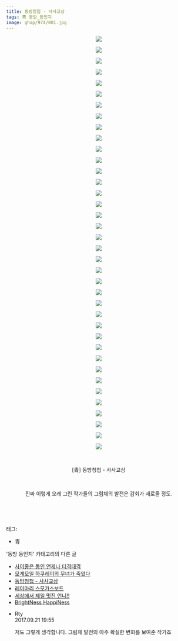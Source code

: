 ```yaml
---
title: 동방청첩 - 사사교상
tags: 青 동방_동인지
image: ghap/974/001.jpg
---
```

<div class="article">
<p style="text-align: center; clear: none; float: none;"><img src="{{ site.nasurl }}/ghap/974/001.jpg"/></p>
<p style="text-align: center; clear: none; float: none;"><img src="{{ site.nasurl }}/ghap/974/002.jpg"/></p>
<p style="text-align: center; clear: none; float: none;"><img src="{{ site.nasurl }}/ghap/974/003.jpg"/></p>
<p style="text-align: center; clear: none; float: none;"><img src="{{ site.nasurl }}/ghap/974/004.jpg"/></p>
<p style="text-align: center; clear: none; float: none;"><img src="{{ site.nasurl }}/ghap/974/005.jpg"/></p>
<p style="text-align: center; clear: none; float: none;"><img src="{{ site.nasurl }}/ghap/974/006.jpg"/></p>
<p style="text-align: center; clear: none; float: none;"><img src="{{ site.nasurl }}/ghap/974/007.jpg"/></p>
<p style="text-align: center; clear: none; float: none;"><img src="{{ site.nasurl }}/ghap/974/008.jpg"/></p>
<p style="text-align: center; clear: none; float: none;"><img src="{{ site.nasurl }}/ghap/974/009.jpg"/></p>
<p style="text-align: center; clear: none; float: none;"><img src="{{ site.nasurl }}/ghap/974/010.jpg"/></p>
<p style="text-align: center; clear: none; float: none;"><img src="{{ site.nasurl }}/ghap/974/011.jpg"/></p>
<p style="text-align: center; clear: none; float: none;"><img src="{{ site.nasurl }}/ghap/974/012.jpg"/></p>
<p style="text-align: center; clear: none; float: none;"><img src="{{ site.nasurl }}/ghap/974/013.jpg"/></p>
<p style="text-align: center; clear: none; float: none;"><img src="{{ site.nasurl }}/ghap/974/014.jpg"/></p>
<p style="text-align: center; clear: none; float: none;"><img src="{{ site.nasurl }}/ghap/974/015.jpg"/></p>
<p style="text-align: center; clear: none; float: none;"><img src="{{ site.nasurl }}/ghap/974/016.jpg"/></p>
<p style="text-align: center; clear: none; float: none;"><img src="{{ site.nasurl }}/ghap/974/017.jpg"/></p>
<p style="text-align: center; clear: none; float: none;"><img src="{{ site.nasurl }}/ghap/974/018.jpg"/></p>
<p style="text-align: center; clear: none; float: none;"><img src="{{ site.nasurl }}/ghap/974/019.jpg"/></p>
<p style="text-align: center; clear: none; float: none;"><img src="{{ site.nasurl }}/ghap/974/020.jpg"/></p>
<p style="text-align: center; clear: none; float: none;"><img src="{{ site.nasurl }}/ghap/974/021.jpg"/></p>
<p style="text-align: center; clear: none; float: none;"><img src="{{ site.nasurl }}/ghap/974/022.jpg"/></p>
<p style="text-align: center; clear: none; float: none;"><img src="{{ site.nasurl }}/ghap/974/023.jpg"/></p>
<p style="text-align: center; clear: none; float: none;"><img src="{{ site.nasurl }}/ghap/974/024.jpg"/></p>
<p style="text-align: center; clear: none; float: none;"><img src="{{ site.nasurl }}/ghap/974/025.jpg"/></p>
<p style="text-align: center; clear: none; float: none;"><img src="{{ site.nasurl }}/ghap/974/026.jpg"/></p>
<p style="text-align: center; clear: none; float: none;"><img src="{{ site.nasurl }}/ghap/974/027.jpg"/></p>
<p style="text-align: center; clear: none; float: none;"><img src="{{ site.nasurl }}/ghap/974/028.jpg"/></p>
<p style="text-align: center; clear: none; float: none;"><img src="{{ site.nasurl }}/ghap/974/029.jpg"/></p>
<p style="text-align: center; clear: none; float: none;"><img src="{{ site.nasurl }}/ghap/974/030.jpg"/></p>
<p style="text-align: center; clear: none; float: none;"><img src="{{ site.nasurl }}/ghap/974/031.jpg"/></p>
<p style="text-align: center; clear: none; float: none;"><img src="{{ site.nasurl }}/ghap/974/032.jpg"/></p>
<p style="text-align: center; clear: none; float: none;"><img src="{{ site.nasurl }}/ghap/974/033.jpg"/></p>
<p style="text-align: center; clear: none; float: none;"><img src="{{ site.nasurl }}/ghap/974/034.jpg"/></p>
<p style="text-align: center; clear: none; float: none;"><img src="{{ site.nasurl }}/ghap/974/035.jpg"/></p>
<p style="text-align: center; clear: none; float: none;"><img src="{{ site.nasurl }}/ghap/974/036.jpg"/></p>
<p style="text-align: center; clear: none; float: none;"><img src="{{ site.nasurl }}/ghap/974/037.jpg"/></p>
<p style="text-align: center; clear: none; float: none;"><img src="{{ site.nasurl }}/ghap/974/038.jpg"/></p>
<p style="text-align: center; clear: none; float: none;"><br/></p>
<p style="text-align: center; clear: none; float: none;">[青] 동방청첩 - 사사교상</p>
<p style="text-align: center; clear: none; float: none;"><br/></p>
<p style="text-align: center; clear: none; float: none;">진짜 이렇게 오래 그린 작가들의 그림체의 발전은 감회가 새로울 정도.</p>
<p style="text-align: center; clear: none; float: none;"><br/></p>
<p><br/></p>
</div><div class="tagTrail">
<p>태그: </p>
<ul>
<li>青</li>
</ul>
</div><div class="another">
<p>'동방 동인지' 카테고리의 다른 글</p>
<ul>
<li><a href="/2016-07-21-ghap_976">사이좋은 동인 언제나 티격태격</a></li>
<li><a href="/2016-07-21-ghap_975">모계모일 하쿠레이의 무녀가 죽었다</a></li>
<li><a href="/2016-07-21-ghap_974">동방청첩 - 사사교상</a></li>
<li><a href="/2016-07-21-ghap_973">레이마리 스모가스보드</a></li>
<li><a href="/2016-07-21-ghap_972">세상에서 제일 멋진 언니!!</a></li>
<li><a href="/2016-07-21-ghap_970">BrightNess HappiNess</a></li>
</ul>
</div><div class="cb_module cb_fluid">
<div class="cb_wrt cb_profile">
<div class="comment">
<ul>
<li class="cb_thumb_off" id="comment15087906">
<div class="cb_comment_area">
<div class="cb_info_area">
<div class="cb_section">
<span class="cb_nick_name">Rty</span>
</div>
<div class="cb_section">
<span class="cb_date">2017.09.21 19:55 </span>
</div>
</div>
<div class="cb_dsc_comment">
<p class="cb_dsc">
											저도 그렇게 생각합니다. 그림체 발전의 아주 확실한 변화를 보여준 작가죠
										</p>
</div>
</div></li>
</ul>
</div>
</div><!-- commentList close -->
</div>